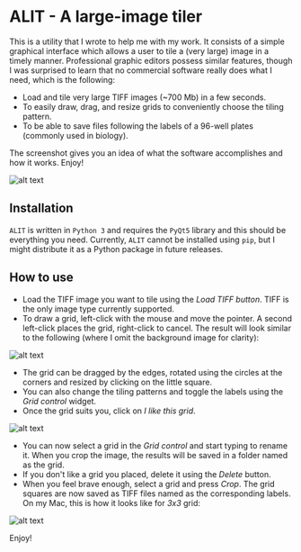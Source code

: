 # ALIT - A large-image tiler

This is a utility that I wrote to help me with my work. It consists of a simple
graphical interface which allows a user to tile a (very large) image 
in a timely manner. 
Professional graphic editors possess
similar features, though I was surprised to learn that no commercial 
software really does what I need, which is the following:

- Load and tile very large TIFF images (~700 Mb) in a few seconds. 
- To easily draw, drag, and resize grids to conveniently choose the tiling pattern.
- To be able to save files following the labels of a 96-well plates 
(commonly used in biology). 

The screenshot gives you an idea of what the software accomplishes and how 
it works. Enjoy!

![alt text][screenshot]

[screenshot]: https://github.com/lewlin/grid-image-cropper/blob/master/screenshots/main.png "Screenshot"


## Installation
`ALIT` is written in `Python 3` and requires the `PyQt5` library and this 
should be everything you need. Currently, `ALIT` cannot be installed using 
`pip`, but I might distribute it as a Python package in future releases. 


## How to use

- Load the TIFF image you want to tile using the *Load TIFF button*. TIFF is
the only image type currently supported.
- To draw a grid, left-click with the mouse and move the pointer. A second 
left-click places the grid, right-click to cancel. The result will look similar 
to the following (where I omit the background image for clarity): 


![alt text][howto_1]

[howto_1]: https://github.com/lewlin/grid-image-cropper/blob/master/screenshots/howto_1.png "How To 1"

- The grid can be dragged by the edges, rotated using the circles at the corners
and resized by clicking on the little square. 
- You can also change the tiling patterns and toggle the labels using the 
*Grid control* widget.
- Once the grid suits you, click on *I like this grid*. 

![alt text][howto_2]

[howto_2]: https://github.com/lewlin/grid-image-cropper/blob/master/screenshots/howto_2.png "How To 2"

- You can now select a grid in the *Grid control* and start typing to rename it.
When you crop the image, the results will be saved in a folder named as the grid.
- If you don't like a grid you placed, delete it using the *Delete* button.
- When you feel brave enough, select a grid and press *Crop*. The grid squares
are now saved as TIFF files named as the corresponding labels. On my Mac, this 
is how it looks like for *3x3* grid:

![alt text][howto_3]

[howto_3]: https://github.com/lewlin/grid-image-cropper/blob/master/screenshots/howto_3.png "How To 3"

Enjoy!


